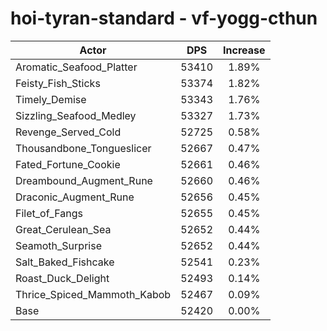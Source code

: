# hoi-tyran-standard - vf-yogg-cthun
| Actor | DPS | Increase |
|---|:---:|:---:|
|Aromatic_Seafood_Platter|53410|1.89%|
|Feisty_Fish_Sticks|53374|1.82%|
|Timely_Demise|53343|1.76%|
|Sizzling_Seafood_Medley|53327|1.73%|
|Revenge_Served_Cold|52725|0.58%|
|Thousandbone_Tongueslicer|52667|0.47%|
|Fated_Fortune_Cookie|52661|0.46%|
|Dreambound_Augment_Rune|52660|0.46%|
|Draconic_Augment_Rune|52656|0.45%|
|Filet_of_Fangs|52655|0.45%|
|Great_Cerulean_Sea|52652|0.44%|
|Seamoth_Surprise|52652|0.44%|
|Salt_Baked_Fishcake|52541|0.23%|
|Roast_Duck_Delight|52493|0.14%|
|Thrice_Spiced_Mammoth_Kabob|52467|0.09%|
|Base|52420|0.00%|
